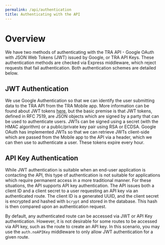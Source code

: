```yaml
---
permalink: /api/authentication
title: Authenticating with the API
---
```


# Overview 

We have two methods of authenticating with the TRA API - Google OAuth with JSON Web Tokens (JWT) issued by Google, or TRA API Keys. These authentication methods are checked via Express middleware, which reject requests that fail authentication. Both authentication schemes are detailed below. 

## JWT Authentication 
We use Google Authentication so that we can identify the user submitting data to the TRA API from the TRA Mobile app. More information can be found about JWT tokens [here](https://jwt.io/), but the basic premise is that JWT tokens, defined in RFC 7519, are JSON objects which are signed by a party that can be used to authenticate users. JWTs can be signed using a secret (with the HMAC algorithm) or a public/private key pair using RSA or ECDSA. Google OAuth has implemented JWTs so that we can retrieve JWTs client-side which are passed from the Mobile app to the API via a header, which we can then use to authenticate a user. These tokens expire every hour.

## API Key Authentication
While JWT authentication is suitable when an end-user application is contacting the API, this type of authentication is not suitable for applications which require permanent access in a more traditional manner. For these situations, the API supports API key authentication. The API issues both a client ID and a client secret to a user requesting an API key via an authenticated route. The client ID is a generated UUID, and the client secret is encrypted and hashed with `bcrypt` and stored in the database. This hash is then compared upon an authentication request. 

By default, any authenticated route can be accessed via JWT or API Key authentication. However, it is not desirable for some routes to be accessed via API key, such as the route to create an API key. In this scenario, you may use the `auth.noAPIKey` middleware to only allow JWT authentication for a given route.